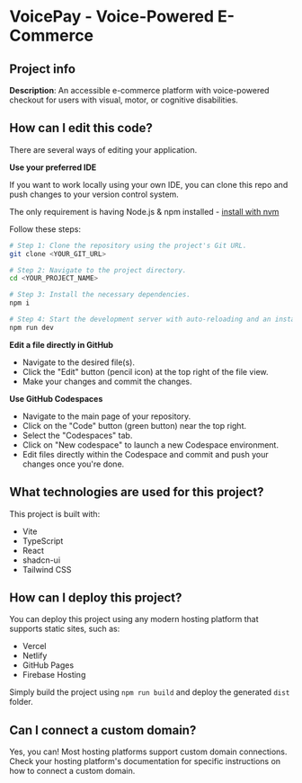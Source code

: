 # VoicePay - Voice-Powered E-Commerce

## Project info

**Description**: An accessible e-commerce platform with voice-powered checkout for users with visual, motor, or cognitive disabilities.

## How can I edit this code?

There are several ways of editing your application.

**Use your preferred IDE**

If you want to work locally using your own IDE, you can clone this repo and push changes to your version control system.

The only requirement is having Node.js & npm installed - [install with nvm](https://github.com/nvm-sh/nvm#installing-and-updating)

Follow these steps:

```sh
# Step 1: Clone the repository using the project's Git URL.
git clone <YOUR_GIT_URL>

# Step 2: Navigate to the project directory.
cd <YOUR_PROJECT_NAME>

# Step 3: Install the necessary dependencies.
npm i

# Step 4: Start the development server with auto-reloading and an instant preview.
npm run dev
```

**Edit a file directly in GitHub**

- Navigate to the desired file(s).
- Click the "Edit" button (pencil icon) at the top right of the file view.
- Make your changes and commit the changes.

**Use GitHub Codespaces**

- Navigate to the main page of your repository.
- Click on the "Code" button (green button) near the top right.
- Select the "Codespaces" tab.
- Click on "New codespace" to launch a new Codespace environment.
- Edit files directly within the Codespace and commit and push your changes once you're done.

## What technologies are used for this project?

This project is built with:

- Vite
- TypeScript
- React
- shadcn-ui
- Tailwind CSS

## How can I deploy this project?

You can deploy this project using any modern hosting platform that supports static sites, such as:

- Vercel
- Netlify
- GitHub Pages
- Firebase Hosting

Simply build the project using `npm run build` and deploy the generated `dist` folder.

## Can I connect a custom domain?

Yes, you can! Most hosting platforms support custom domain connections. Check your hosting platform's documentation for specific instructions on how to connect a custom domain.

